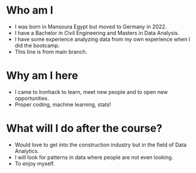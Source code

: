 
# Who am I

* I was born in Mansoura Egypt but moved to Germany in 2022.
* I have a Bachelor in Civil Engineering and Masters in Data Analysis.
* I have some experience analyzing data from my own experience when I did the bootcamp.
* This line is from main branch.
# Why am I here

* I came to Ironhack to learn, meet new people and to open new opportunities.
* Proper coding, machine learning, stats!

# What will I do after the course?

* Would love to get into the construction industry but in the field of Data Analytics.
* I will look for patterns in data where people are not even looking.
* To enjoy myself.

